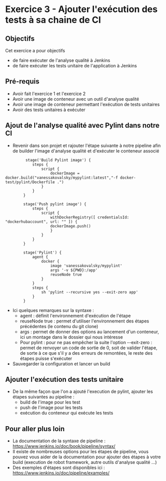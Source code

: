 # Exercice 3 - Ajouter l'exécution des tests à sa chaine de CI

## Objectifs
Cet exercice a pour objectifs
* de faire exécuter de l'analyse qualité à Jenkins
* de faire exécuter les tests unitaire de l'application à Jenkins

## Pré-requis
* Avoir fait l'exercice 1 et l'exercice 2
* Avoir une image de conteneur avec un outil d'analyse qualité
* Avoir une image de conteneur permettant l'exécution de tests unitaires
* Avoir des tests unitaires à exécuter

## Ajout de l'analyse qualité avec Pylint dans notre CI

* Revenir dans son projet et rajouter l'étape suivante à notre pipeline afin de builder l'image d'analyse qualité et d'exécuter le conteneur associé
```
         stage('Build Pylint image') {
            steps {
                script {
                    dockerImage = docker.build("vanessakovalsky/mypylint:latest","-f docker-test/pylint/Dockerfile .")
                }
            }
        }
        
        stage('Push pylint image') {
            steps {
                script {
                    withDockerRegistry([ credentialsId: "dockerhubaccount", url: "" ]) {
                    dockerImage.push()
                    }
                }
            }
        }
        
        stage('Pylint') { 
            agent {
                docker {
                    image 'vanessakovalsky/mypylint'
                    args '-v ${PWD}:/app'
                    reuseNode true
                }
            }
            steps {
                sh 'pylint --recursive yes --exit-zero app'
            }
        }
```
* Ici quelques remarques sur la syntaxe :
    * agent : définit l'environnement d'exécution de l'étape
    * reuseNode true : permet d'utiliser l'environnement des étapes précédentes (le contenu du git clone)
    * args : permet de donner des options au lancement d'un conteneur, ici un montage dans le dossier qui nous intéresse
    * Pour pylint : pour ne pas empêcher la suite l'option --exit-zero : permet de renvoyer un code de sortie de 0, soit de valider l'étape, de sorte à ce que s'il y a des erreurs de remontées, le reste des étapes puisse s'exécuter
* Sauvegarder la configuration et lancer un build

## Ajouter l'exécution des tests unitaire

* De la même façon que l'on a ajouté l'execution de pylint, ajouter les étapes suivantes au pipeline :
    * build de l'image pour les test
    * push de l'image pour les tests
    * exécution du conteneur qui exécute les tests

## Pour aller plus loin

* La documentation de la syntaxe de pipeline : https://www.jenkins.io/doc/book/pipeline/syntax/ 
* Il existe de nombreuses options pour les étapes de pipeline, vous pouvez vous aider de la documentation pour ajouter des étapes à votre build (execution de robot framework, autre outils d'analyse qualité ...)
* Des exemples d'étapes sont disponibles ici : https://www.jenkins.io/doc/pipeline/examples/ 

